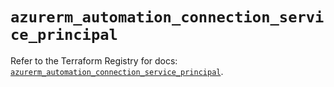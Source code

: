 # `azurerm_automation_connection_service_principal`

Refer to the Terraform Registry for docs: [`azurerm_automation_connection_service_principal`](https://registry.terraform.io/providers/hashicorp/azurerm/4.39.0/docs/resources/automation_connection_service_principal).
